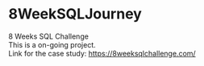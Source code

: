 # 8WeekSQLJourney
8 Weeks SQL Challenge\
This is a on-going project.\
Link for the case study: https://8weeksqlchallenge.com/
